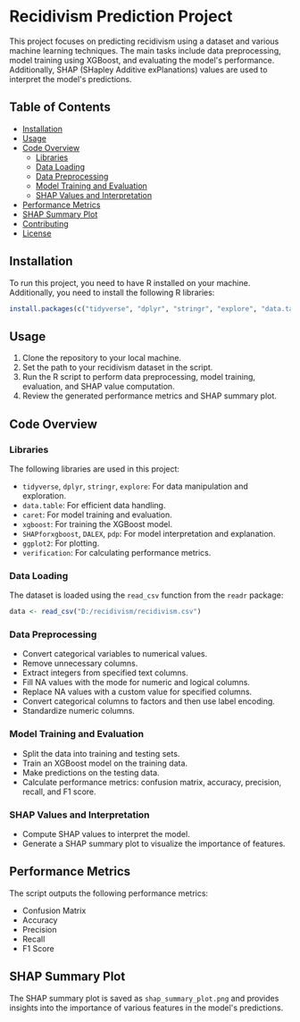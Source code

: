 # Recidivism Prediction Project

This project focuses on predicting recidivism using a dataset and various machine learning techniques. The main tasks include data preprocessing, model training using XGBoost, and evaluating the model's performance. Additionally, SHAP (SHapley Additive exPlanations) values are used to interpret the model's predictions.

## Table of Contents
- [Installation](#installation)
- [Usage](#usage)
- [Code Overview](#code-overview)
  - [Libraries](#libraries)
  - [Data Loading](#data-loading)
  - [Data Preprocessing](#data-preprocessing)
  - [Model Training and Evaluation](#model-training-and-evaluation)
  - [SHAP Values and Interpretation](#shap-values-and-interpretation)
- [Performance Metrics](#performance-metrics)
- [SHAP Summary Plot](#shap-summary-plot)
- [Contributing](#contributing)
- [License](#license)

## Installation

To run this project, you need to have R installed on your machine. Additionally, you need to install the following R libraries:

```R
install.packages(c("tidyverse", "dplyr", "stringr", "explore", "data.table", "caret", "xgboost", "SHAPforxgboost", "DALEX", "pdp", "ggplot2", "verification"))
```

## Usage

1. Clone the repository to your local machine.
2. Set the path to your recidivism dataset in the script.
3. Run the R script to perform data preprocessing, model training, evaluation, and SHAP value computation.
4. Review the generated performance metrics and SHAP summary plot.

## Code Overview

### Libraries

The following libraries are used in this project:

- `tidyverse`, `dplyr`, `stringr`, `explore`: For data manipulation and exploration.
- `data.table`: For efficient data handling.
- `caret`: For model training and evaluation.
- `xgboost`: For training the XGBoost model.
- `SHAPforxgboost`, `DALEX`, `pdp`: For model interpretation and explanation.
- `ggplot2`: For plotting.
- `verification`: For calculating performance metrics.

### Data Loading

The dataset is loaded using the `read_csv` function from the `readr` package:

```R
data <- read_csv("D:/recidivism/recidivism.csv")
```

### Data Preprocessing

- Convert categorical variables to numerical values.
- Remove unnecessary columns.
- Extract integers from specified text columns.
- Fill NA values with the mode for numeric and logical columns.
- Replace NA values with a custom value for specified columns.
- Convert categorical columns to factors and then use label encoding.
- Standardize numeric columns.

### Model Training and Evaluation

- Split the data into training and testing sets.
- Train an XGBoost model on the training data.
- Make predictions on the testing data.
- Calculate performance metrics: confusion matrix, accuracy, precision, recall, and F1 score.

### SHAP Values and Interpretation

- Compute SHAP values to interpret the model.
- Generate a SHAP summary plot to visualize the importance of features.

## Performance Metrics

The script outputs the following performance metrics:

- Confusion Matrix
- Accuracy
- Precision
- Recall
- F1 Score

## SHAP Summary Plot

The SHAP summary plot is saved as `shap_summary_plot.png` and provides insights into the importance of various features in the model's predictions.
